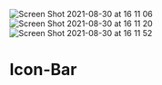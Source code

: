 ![Screen Shot 2021-08-30 at 16 11 06](https://user-images.githubusercontent.com/21189063/131399173-dc5c15fe-26c5-4567-8207-e97e313d9670.png)
![Screen Shot 2021-08-30 at 16 11 20](https://user-images.githubusercontent.com/21189063/131399174-015ace72-1352-490a-86f5-9f56b3b90e38.png)
![Screen Shot 2021-08-30 at 16 11 52](https://user-images.githubusercontent.com/21189063/131399186-cbfecbdf-21b2-465b-a594-4263d2d1d784.png)
# Icon-Bar
